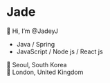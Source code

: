# Jade

👋 Hi, I’m @JadeyJ

- Java / Spring
- JavaScript / Node js / React js

📍 Seoul, South Korea<br/>
📍 London, United Kingdom<br/>
